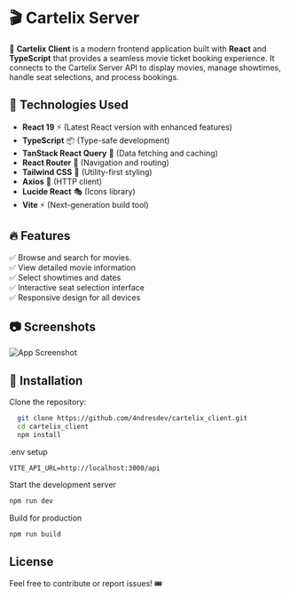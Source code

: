 # 🎬 Cartelix Server

🚀 **Cartelix Client** is a modern frontend application built with **React** and **TypeScript** that provides a seamless movie ticket booking experience. It connects to the Cartelix Server API to display movies, manage showtimes, handle seat selections, and process bookings.

## 🔧 Technologies Used

- **React 19** ⚡ (Latest React version with enhanced features)
- **TypeScript** 📦 (Type-safe development)
- **TanStack React Query** 🔄 (Data fetching and caching)
- **React Router** 🧭 (Navigation and routing)
- **Tailwind CSS** 🎨 (Utility-first styling)
- **Axios** 📡 (HTTP client)
- **Lucide React** 🎭 (Icons library)
- **Vite** ⚡ (Next-generation build tool)

## 🔥 Features

✅ Browse and search for movies.  
✅ View detailed movie information  
✅ Select showtimes and dates  
✅ Interactive seat selection interface  
✅ Responsive design for all devices

## 📷 Screenshots

![App Screenshot](https://via.placeholder.com/468x300?text=App+Screenshot+Here)

## 🚀 Installation

Clone the repository:

```bash
  git clone https://github.com/4ndresdev/cartelix_client.git
  cd cartelix_client
  npm install
```

.env setup

```env
VITE_API_URL=http://localhost:3000/api
```

Start the development server

```bash
npm run dev
```

Build for production

```bash
npm run build
```

## License

Feel free to contribute or report issues! 🎟️
